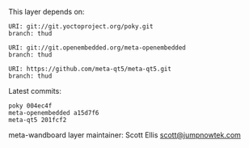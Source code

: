 This layer depends on:

    URI: git://git.yoctoproject.org/poky.git
    branch: thud

    URI: git://git.openembedded.org/meta-openembedded
    branch: thud

    URI: https://github.com/meta-qt5/meta-qt5.git
    branch: thud

Latest commits:

    poky 004ec4f
    meta-openembedded a15d7f6
    meta-qt5 201fcf2


meta-wandboard layer maintainer: Scott Ellis <scott@jumpnowtek.com>
